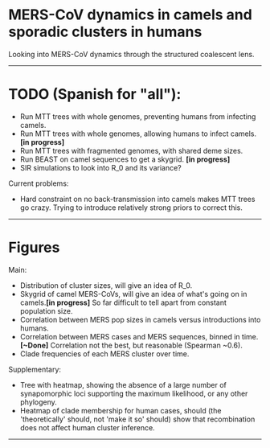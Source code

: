 # MERS-CoV dynamics in camels and sporadic clusters in humans
Looking into MERS-CoV dynamics through the structured coalescent lens.

------------------------------
# TODO (Spanish for "all"):
- Run MTT trees with whole genomes, preventing humans from infecting camels.
- Run MTT trees with whole genomes, allowing humans to infect camels.__[in progress]__
- Run MTT trees with fragmented genomes, with shared deme sizes.
- Run BEAST on camel sequences to get a skygrid. __[in progress]__
- SIR simulations to look into R_0 and its variance?


Current problems:
- Hard constraint on no back-transmission into camels makes MTT trees go crazy. Trying to introduce relatively strong priors to correct this.

------------------------------

# Figures
Main:
- Distribution of cluster sizes, will give an idea of R_0.
- Skygrid of camel MERS-CoVs, will give an idea of what's going on in camels.__[in progress]__ So far difficult to tell apart from constant population size.
- Correlation between MERS pop sizes in camels versus introductions into humans.
- Correlation between MERS cases and MERS sequences, binned in time. __[~Done]__ Correlation not the best, but reasonable (Spearman ~0.6).
- Clade frequencies of each MERS cluster over time.


Supplementary:
- Tree with heatmap, showing the absence of a large number of synapomorphic loci supporting the maximum likelihood, or any other phylogeny.
- Heatmap of clade membership for human cases, should (the 'theoretically' should, not 'make it so' should) show that recombination does not affect human cluster inference.

------------------------------
